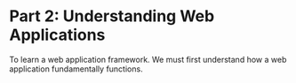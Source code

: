 # Part 2: Understanding Web Applications

To learn a web application framework. We must first understand how a web application fundamentally functions.


